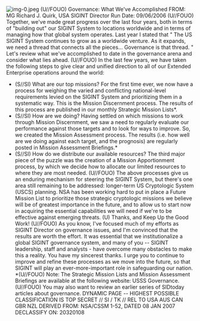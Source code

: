 ![img-0.jpeg](img-0.jpeg)
(U//FOUO) Governance: What We've Accomplished
FROM: MG Richard J. Quirk, USA
SIGINT Director
Run Date: 09/06/2006
(U//FOUO) Together, we've made great progress over the last four years, both in terms of "building out" our SIGINT System to locations worldwide and in terms of managing how that global system operates. Last year I stated that " The US SIGINT System continues to grow as a worldwide venture. As it expands, we need a thread that connects all the pieces... Governance is that thread. " Let's review what we've accomplished to date in the governance arena and consider what lies ahead.
(U//FOUO) In the last few years, we have taken the following steps to give clear and unified direction to all of our Extended Enterprise operations around the world:

- (S//SI) What are our top missions? For the first time ever, we now have a process for weighing the varied and conflicting national-level requirements levied on the SIGINT System and prioritizing them in a systematic way. This is the Mission Discernment process. The results of this process are published in our monthly Strategic Mission Lists*.
- (S//SI) How are we doing? Having settled on which missions to work through Mission Discernment, we saw a need to regularly evaluate our performance against those targets and to look for ways to improve. So, we created the Mission Assessment process. The results (i.e. how well are we doing against each target, and the prognosis) are regularly posted in Mission Assessment Briefings.*
- (S//SI) How do we distribute our available resources? The third major piece of the puzzle was the creation of a Mission Apportionment process, by which we decide how to allocate our limited resources to where they are most needed.
(U//FOUO) The above processes give us an enduring mechanism for steering the SIGINT System, but there's one area still remaining to be addressed: longer-term US Cryptologic System (USCS) planning. NSA has been working hard to put in place a Future Mission List to prioritize those strategic cryptologic missions we believe will be of greatest importance in the future, and to allow us to start now in acquiring the essential capabilities we will need if we're to be effective against emerging threats.
(U) Thanks, and Keep Up the Good Work!
(U//FOUO) As you know, I've focused much of my efforts as SIGINT Director on governance issues, and I'm convinced that the results are worth the effort. It was essential that we institutionalize a global SIGINT governance system, and many of you -- SIGINT leadership, staff and analysts - have overcome many obstacles to make this a reality. You have my sincerest thanks. I urge you to continue to improve and refine these processes as we move into the future, so that SIGINT will play an ever-more-important role in safeguarding our nation.
*(U//FOUO) Note: The Strategic Mission Lists and Mission Assessment Briefings are available at the following website: USSS Governance.
(U//FOUO) You may also want to review an earlier series of SIDtoday articles about governance.
DYNAMIC PAGE -- HIGHEST POSSIBLE CLASSIFICATION IS TOP SECRET // SI / TK // REL TO USA AUS CAN GBR NZL
DERIVED FROM: NSA/CSSM 1-52, DATED 08 JAN 2007 DECLASSIFY ON: 20320108
